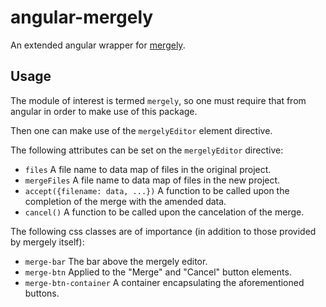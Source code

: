 angular-mergely
===============

An extended angular wrapper for [mergely](https://github.com/wickedest/Mergely).

Usage
-----

The module of interest is termed `mergely`, so one must require that from
angular in order to make use of this package.

Then one can make use of the `mergelyEditor` element directive.

The following attributes can be set on the `mergelyEditor` directive:

  * `files`
    A file name to data map of files in the original project.
  * `mergeFiles`
    A file name to data map of files in the new project.
  * `accept({filename: data, ...})`
    A function to be called upon the completion of the merge with the amended data.
  * `cancel()`
    A function to be called upon the cancelation of the merge.

The following css classes are of importance (in addition to those provided by
mergely itself):

  * `merge-bar`
    The bar above the mergely editor.
  * `merge-btn`
    Applied to the "Merge" and "Cancel" button elements.
  * `merge-btn-container`
    A container encapsulating the aforementioned buttons.
